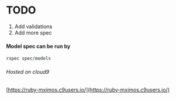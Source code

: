 # TODO
1. Add validations
2. Add more spec

#### Model spec can be run by 

```ruby
rspec spec/models
```
###### Hosted on cloud9
[https://ruby-mximos.c9users.io/](https://ruby-mximos.c9users.io/)

